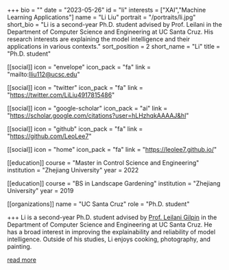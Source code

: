 +++
bio = ""
date = "2023-05-26"
id = "li"
interests = ["XAI","Machine Learning Applications"]
name = "Li Liu"
portrait = "/portraits/li.jpg"
short_bio = "Li is a second-year Ph.D. student advised by Prof. Leilani in the Department of Computer Science and Engineering at UC Santa Cruz. His research interests are explaining the model intelligence and their applications in various contexts."
sort_position = 2
short_name = "Li"
title = "Ph.D. student"

[[social]]
    icon = "envelope"
    icon_pack = "fa"
    link = "mailto:lliu112@ucsc.edu"

[[social]]
    icon = "twitter"
    icon_pack = "fa"
    link = "https://twitter.com/LiLiu4917815486"

[[social]]
    icon = "google-scholar"
    icon_pack = "ai"
    link = "https://scholar.google.com/citations?user=hLHzhqkAAAAJ&hl"

[[social]]
    icon = "github"
    icon_pack = "fa"
    link = "https://github.com/LeoLee7"

[[social]]
    icon = "home"
    icon_pack = "fa"
    link = "https://leolee7.github.io/"


[[education]]
    course = "Master in Control Science and Engineering"
    institution = "Zhejiang University"
    year = 2022

[[education]]
    course = "BS in Landscape Gardening"
    institution = "Zhejiang University"
    year = 2019
        
[[organizations]]
    name = "UC Santa Cruz"
    role = "Ph.D. student"

+++
Li is a second-year Ph.D. student advised by [Prof. Leilani Gilpin](../leilani/) in the Department of Computer Science and Engineering at UC Santa Cruz. He has a broad interest in improving the explainability and reliability of model intelligence. Outside of his studies, Li enjoys cooking, photography, and painting.

[read more](https://leolee7.github.io/)

